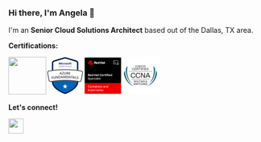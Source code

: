 ### Hi there, I'm Angela 👋

I'm an **Senior Cloud Solutions Architect** based out of the Dallas, TX area. 

**Certifications:**

<img src="https://images.credly.com/images/336eebfc-0ac3-4553-9a67-b402f491f185/azure-administrator-associate-600x600.png" width="75" height="75"><img src="https://github.com/angelavuong/angelavuong/blob/main/images/azure-fundamentals.png" width="75" height="75"><img src="https://github.com/angelavuong/angelavuong/blob/main/images/Red%20Hat%20Certified%20Specialist%20in%20Containers%20and%20Kubernetes.png" width="75" height="75"><img src="https://github.com/angelavuong/angelavuong/blob/main/images/cisco_ccna.png" width="75" height="75">



**Let's connect!**
<!-- LinkedIn -->
[<img src="https://cdn-icons-png.flaticon.com/512/179/179330.png" width="30" height="30">](https://www.linkedin.com/in/angelavuong/)
